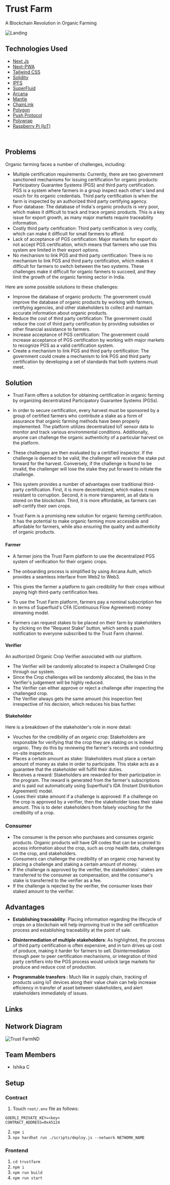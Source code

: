 # Trust Farm
<p> A Blockchain Revolution in Organic Farming <p/>

![Landing](https://github.com/ishika4u/trustFarm/assets/135499946/dcda5f7e-10f8-4119-8d6e-d91e677a93a8)

## Technologies Used

- [Next Js](https://nextjs.org/)
- [Next-PWA](https://www.npmjs.com/package/next-pwa) 
- [Tailwind CSS](https://tailwindcss.com/)
- [Solidity](https://soliditylang.org/)
- [IPFS](https://ipfs.tech/)
- [SuperFluid](https://www.superfluid.finance)
- [Arcana](https://www.mantle.xyz/)
- [Mantle](https://www.arcana.network/)
- [ChainLink](https://chain.link/)
- [Polygon](https://polygon.technology/)
- [Push Protocol](https://push.org)
- [Polywrap](https://polywrap.io/)
- [Raspberry Pi (IoT)](https://www.raspberrypi.org/)


<br/>

## Problems

Organic farming faces a number of challenges, including:

- Multiple certification requirements: Currently, there are two government sanctioned mechanisms for issuing certification for organic products: Participatory Guarantee Systems (PGS) and third party certification. PGS is a system where farmers in a group inspect each other's land and vouch for its organic credentials. Third party certification is when the farm is inspected by an authorized third party certifying agency.
- Poor database: The database of India's organic products is very poor, which makes it difficult to track and trace organic products. This is a key issue for export growth, as many major markets require traceability information.
- Costly third party certification: Third party certification is very costly, which can make it difficult for small farmers to afford.
- Lack of acceptance of PGS certification: Major markets for export do not accept PGS certification, which means that farmers who use this system are limited in their export options.
- No mechanism to link PGS and third party certification: There is no mechanism to link PGS and third party certification, which makes it difficult for farmers to switch between the two systems.
These challenges make it difficult for organic farmers to succeed, and they limit the growth of the organic farming sector in India.

Here are some possible solutions to these challenges:

- Improve the database of organic products: The government could improve the database of organic products by working with farmers, certifying agencies, and other stakeholders to collect and maintain accurate information about organic products.
- Reduce the cost of third party certification: The government could reduce the cost of third party certification by providing subsidies or other financial assistance to farmers.
- Increase acceptance of PGS certification: The government could increase acceptance of PGS certification by working with major markets to recognize PGS as a valid certification system.
- Create a mechanism to link PGS and third party certification: The government could create a mechanism to link PGS and third party certification by developing a set of standards that both systems must meet.

## Solution
- Trust Farm offers a solution for obtaining certification in organic farming by organizing decentralized Participatory Guarantee Systems (PGSs).

- In order to secure certification, every harvest must be sponsored by a group of certified farmers who contribute a stake as a form of assurance that organic farming methods have been properly implemented. The platform utilizes decentralized IoT sensor data to monitor and track various environmental conditions. Additionally, anyone can challenge the organic authenticity of a particular harvest on the platform.

- These challenges are then evaluated by a certified inspector. If the challenge is deemed to be valid, the challenger will receive the stake put forward for the harvest. Conversely, if the challenge is found to be invalid, the challenger will lose the stake they put forward to initiate the challenge.

- This system provides a number of advantages over traditional third-party certification. First, it is more decentralized, which makes it more resistant to corruption. Second, it is more transparent, as all data is stored on the blockchain. Third, it is more affordable, as farmers can self-certify their own crops.

- Trust Farm is a promising new solution for organic farming certification. It has the potential to make organic farming more accessible and affordable for farmers, while also ensuring the quality and authenticity of organic products.

### 

#### Farmer
- A farmer joins the Trust Farm platform to use the decentralized PGS system of verification for their organic crops. 
- The onboarding process is simplified by using Arcana Auth, which provides a seamless interface from Web2 to Web3. 
- This gives the farmer a platform to gain credibility for their crops without paying high third-party certification fees.

- To use the Trust Farm platform, farmers pay a nominal subscription fee in terms of Superfluid's CFA (Continuous Flow Agreement) money streaming model. 
- Farmers can request stakes to be placed on their farm by stakeholders by clicking on the "Request Stake" button, which sends a push notification to everyone subscribed to the Trust Farm channel.
  
#### Verifier
An authorized Organic Crop Verifier associated with our platform.

- The Verifier will be randomly allocated to inspect a Challenged Crop through our system.
- Since the Crop challenges will be randomly allocated, the bias in the Verifier's judgement will be highly reduced.
- The Verifier can either approve or reject a challenge after inspecting the challenged crop.
- The Verifier always gets the same amount (his inspection fee) irrespective of his decision, which reduces his bias further.
 
#### Stakeholder
Here is a breakdown of the stakeholder's role in more detail:

- Vouches for the credibility of an organic crop: Stakeholders are responsible for verifying that the crop they are staking on is indeed organic. They do this by reviewing the farmer's records and conducting on-site inspections.
- Places a certain amount as stake: Stakeholders must place a certain amount of money as stake in order to participate. This stake acts as a guarantee that the stakeholder will fulfill their duties.
- Receives a reward: Stakeholders are rewarded for their participation in the program. The reward is generated from the farmer's subscriptions and is paid out automatically using Superfluid's IDA (Instant Distribution Agreement) model.
- Loses their stake amount if a challenge is approved: If a challenge on the crop is approved by a verifier, then the stakeholder loses their stake amount. This is to deter stakeholders from falsely vouching for the credibility of a crop.
 
### Consumer
- The consumer is the person who purchases and consumes organic products.
Organic products will have QR codes that can be scanned to access information about the crop, such as crop health data, challenges on the crop, and stakeholders.
- Consumers can challenge the credibility of an organic crop harvest by placing a challenge and staking a certain amount of money.
- If the challenge is approved by the verifier, the stakeholders' stakes are transferred to the consumer as compensation, and the consumer's stake is transferred to the verifier as a fee.
- If the challenge is rejected by the verifier, the consumer loses their staked amount to the verifier.

## Advantages

- <b>Establishing traceability</b>: Placing information regarding the lifecycle of crops on a
blockchain will help improving trust in the self certification process and establishing
traceability at the point of sale.

- <b>Disintermediation of multiple stakeholders</b>: As highlighted, the process of third party
certification is often expensive, and in turn drives up cost of produce, making it harder for
farmers to sell. Disintermediation through peer to peer certification mechanisms, or
integration of third party certifiers into the PGS process would unlock large markets for
produce and reduce cost of production.

- <b> Programmable transfers </b>: Much like in supply chain, tracking of products using IoT devices
along their value chain can help increase efficiency in transfer of asset between
stakeholders, and alert stakeholders immediately of issues. 

## Links

## Network Diagram 
![Trust FarmND](https://github.com/ishika4u/ishika4u/assets/135499946/7cbf5817-9304-4c84-95d1-dbedec8c643a)

## Team Members
- Ishika C

## Setup 
### Contract
1. Touch `root/.env` file as follows:
```.env
GOERLI_PRIVATE_KEY=<key>
CONTRACT_ADDRESS=0x45124
```
2. `npm i`
3. `npx hardhat run ./scripts/deploy.js --network NETWORK_NAME`

### Frontend
1. `cd trustfarm`
2. `npm i`
3. `npm run build`
4. `npm run start`
